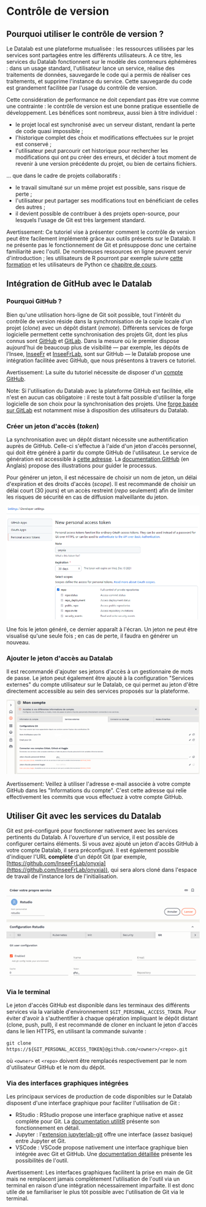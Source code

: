 # Contrôle de version

## Pourquoi utiliser le contrôle de version ?

Le Datalab est une plateforme mutualisée : les ressources utilisées par les services sont partagées entre les différents utilisateurs. A ce titre, les services du Datalab fonctionnent sur le modèle des conteneurs éphémères : dans un usage standard, l'utilisateur lance un service, réalise des traitements de données, sauvegarde le code qui a permis de réaliser ces traitements, et supprime l'instance du service. Cette sauvegarde du code est grandement facilitée par l'usage du contrôle de version.

Cette considération de performance ne doit cependant pas être vue comme une contrainte : le contrôle de version est une bonne pratique essentielle de développement. Les bénéfices sont nombreux, aussi bien à titre individuel :

-   le projet local est synchronisé avec un serveur distant, rendant la perte de code quasi impossible ;
-   l'historique complet des choix et modifications effectuées sur le projet est conservé ;
-   l'utilisateur peut parcourir cet historique pour rechercher les modifications qui ont pu créer des erreurs, et décider à tout moment de revenir à une version précédente du projet, ou bien de certains fichiers.

… que dans le cadre de projets collaboratifs :

-   le travail simultané sur un même projet est possible, sans risque de perte ;
-   l'utilisateur peut partager ses modifications tout en bénéficiant de celles des autres ;
-   il devient possible de contribuer à des projets open-source, pour lesquels l'usage de Git est très largement standard.

Avertissement: Ce tutoriel vise à présenter comment le contrôle de version peut être facilement implémenté grâce aux outils présents sur le Datalab. Il ne présente pas le fonctionnement de Git et présuppose donc une certaine familiarité avec l'outil. De nombreuses ressources en ligne peuvent servir d'introduction ; les utilisateurs de R pourront par exemple suivre [cette formation](https://inseefrlab.github.io/formation-bonnes-pratiques-git-R/) et les utilisateurs de Python ce [chapitre de cours](https://pythonds.linogaliana.fr/content/git/exogit.html).

## Intégration de GitHub avec le Datalab

### Pourquoi GitHub ?

Bien qu'une utilisation hors-ligne de Git soit possible, tout l'intérêt du contrôle de version réside dans la synchronisation de la copie locale d'un projet (_clone_) avec un dépôt distant (_remote_). Différents services de forge logicielle permettent cette synchronisation des projets Git, dont les plus connus sont [GitHub](https://github.com) et [GitLab](https://about.gitlab.com). Dans la mesure où le premier dispose aujourd'hui de beaucoup plus de visibilité — par exemple, les dépôts de l'Insee, [InseeFr](https://github.com/InseeFrL) et [InseeFrLab](https://github.com/InseeFrLab), sont sur GitHub — le Datalab propose une intégration facilitée avec GitHub, que nous présentons à travers ce tutoriel.

Avertissement: La suite du tutoriel nécessite de disposer d'un [compte GitHub](https://github.com/join).

Note: Si l'utilisation du Datalab avec la plateforme GitHub est facilitée, elle n'est en aucun cas obligatoire : il reste tout à fait possible d'utiliser la forge logicielle de son choix pour la synchronisation des projets. Une [forge basée sur GitLab](https://git.lab.sspcloud.fr) est notamment mise à disposition des utilisateurs du Datalab.

### Créer un jeton d'accès (_token_)

La synchronisation avec un dépôt distant nécessite une authentification auprès de GitHub. Celle-ci s'effectue à l'aide d'un jeton d'accès personnel, qui doit être généré à partir du compte GitHub de l'utilisateur. Le service de génération est accessible à [cette adresse](https://github.com/settings/tokens). La [documentation GitHub](https://docs.github.com/en/authentication/keeping-your-account-and-data-secure/creating-a-personal-access-token) (en Anglais) propose des illustrations pour guider le processus.

Pour générer un jeton, il est nécessaire de choisir un nom de jeton, un délai d'expiration et des droits d'accès (_scope_). Il est recommandé de choisir un délai court (30 jours) et un accès restreint (_repo_ seulement) afin de limiter les risques de sécurité en cas de diffusion malveillante du jeton.

![Configuration recommandée pour la génération d'un jeton d'accès GitHub](./img/github-token.png)

Une fois le jeton généré, ce dernier apparaît à l'écran. Un jeton ne peut être visualisé qu'une seule fois ; en cas de perte, il faudra en générer un nouveau.

### Ajouter le jeton d'accès au Datalab

Il est recommandé d'ajouter ses jetons d'accès à un gestionnaire de mots de passe. Le jeton peut également être ajouté à la configuration "Services externes" du compte utilisateur sur le Datalab, ce qui permet au jeton d'être directement accessible au sein des services proposés sur la plateforme.

![Ajouter un jeton d'accès GitHub à un compte utilisateur sur le Datalab](./img/onyxia-git-token.png)

Avertissement: Veillez à utiliser l'adresse e-mail associée à votre compte GitHub dans les "Informations du compte". C'est cette adresse qui relie effectivement les commits que vous effectuez à votre compte GitHub.

## Utiliser Git avec les services du Datalab

Git est pré-configuré pour fonctionner nativement avec les services pertinents du Datalab. À l'ouverture d'un service, il est possible de configurer certains éléments. Si vous avez ajouté un jeton d'accès GitHub à votre compte Datalab, il sera préconfiguré. Il est également possible d'indiquer l'URL **complète** d'un dépôt Git (par exemple, [https://github.com/InseeFrLab/onyxia](https://github.com/InseeFrLab/onyxia)), qui sera alors cloné dans l'espace de travail de l'instance lors de l'initialisation.

![Configurer Git à l'ouverture d'un service](./img/rstudio-git-config.png)

### Via le terminal

Le jeton d'accès GitHub est disponible dans les terminaux des différents services via la variable d'environnement `$GIT_PERSONAL_ACCESS_TOKEN`. Pour éviter d'avoir à s'authentifier à chaque opération impliquant le dépôt distant (clone, push, pull), il est recommandé de cloner en incluant le jeton d'accès dans le lien HTTPS, en utilisant la commande suivante :

```
git clone https://${GIT_PERSONAL_ACCESS_TOKEN}@github.com/<owner>/<repo>.git
```

où `<owner>` et `<repo>` doivent être remplacés respectivement par le nom d'utilisateur GitHub et le nom du dépôt.

### Via des interfaces graphiques intégrées

Les principaux services de production de code disponibles sur le Datalab disposent d'une interface graphique pour faciliter l'utilisation de Git :

-   RStudio : RStudio propose une interface graphique native et assez complète pour Git. La [documentation utilitR](https://www.book.utilitr.org/03_fiches_thematiques/fiche_git_utilisation) présente son fonctionnement en détail.
-   Jupyter : l'[extension jupyterlab-git](https://github.com/jupyterlab/jupyterlab-git) offre une interface (assez basique) entre Jupyter et Git.
-   VSCode : VSCode propose nativement une interface graphique bien intégrée avec Git et GitHub. Une [documentation détaillée](https://code.visualstudio.com/docs/editor/versioncontrol) présente les possibilités de l'outil.

Avertissement: Les interfaces graphiques facilitent la prise en main de Git mais ne remplacent jamais complètement l'utilisation de l'outil via un terminal en raison d'une intégration nécessairement imparfaite. Il est donc utile de se familiariser le plus tôt possible avec l'utilisation de Git via le terminal.
